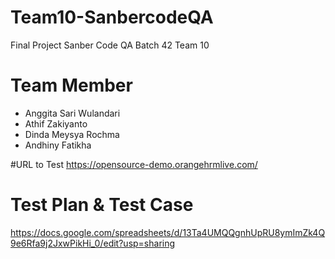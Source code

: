 # Team10-SanbercodeQA

Final Project Sanber Code QA Batch 42 Team 10

# Team Member 

- Anggita Sari Wulandari
- Athif Zakiyanto
- Dinda Meysya Rochma
- Andhiny Fatikha

#URL to Test
https://opensource-demo.orangehrmlive.com/

# Test Plan & Test Case

https://docs.google.com/spreadsheets/d/13Ta4UMQQgnhUpRU8ymImZk4Q9e6Rfa9j2JxwPikHi_0/edit?usp=sharing
